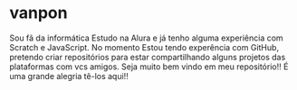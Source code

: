 # vanpon
Sou fã da informática
Estudo na Alura e já tenho alguma experiência com Scratch e JavaScript.
No momento Estou tendo experência com GitHub, pretendo criar repositórios para estar compartilhando alguns projetos das plataformas com vcs amigos.
Seja muito bem vindo em meu repositório!! 
É uma grande alegria tê-los aqui!!
